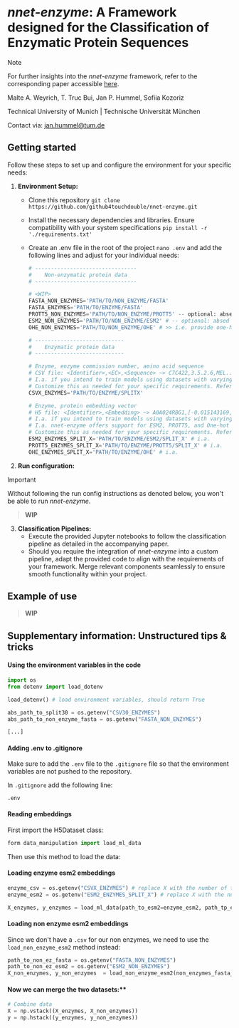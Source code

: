 # *nnet-enzyme*: A Framework designed for the Classification of Enzymatic Protein Sequences
> [!NOTE]
> For further insights into the *nnet-enzyme* framework, refer to the corresponding paper accessible [here](https://github.com/github4touchdouble/nnet-enzyme/blob/malte/Report/main.pdf).

Malte A. Weyrich, T. Truc Bui, Jan P. Hummel, Sofiia Kozoriz 

Technical University of Munich | Technische Universität München

Contact via: [jan.hummel@tum.de](mailto:jan.hummel@tum.de)

## Getting started

Follow these steps to set up and configure the environment for your specific needs:

1. **Environment Setup:**
   - Clone this repository `git clone https://github.com/github4touchdouble/nnet-enzyme.git`
   - Install the necessary dependencies and libraries. Ensure compatibility with your system specifications `pip install -r './requirements.txt'`
   - Create an .env file in the root of the project  `nano .env` and add the following lines and adjust for your individual needs:
     
      ```python
      # --------------------------------
      #    Non-enzymatic protein data 
      # --------------------------------

      # <WIP>
      FASTA_NON_ENZYMES='PATH/TO/NON_ENZYME/FASTA'
      FASTA_ENZYMES='PATH/TO/ENZYME/FASTA'
      PROTT5_NON_ENZYMES='PATH/TO/NON_ENZYME/PROTT5' -- optional: absed on your needs
      ESM2_NON_ENZYMES='PATH/TO/NON_ENZYME/ESM2' # -- optional: absed on your needs
      OHE_NON_ENZYMES='PATH/TO/NON_ENZYME/OHE' # >> i.e. provide one-hot-encoded protein sequences

      # ----------------------------
      #    Enzymatic protein data 
      # ----------------------------

      # Enzyme, enzyme commission number, amino acid sequence
      # CSV file: <Identifier>,<EC>,<Sequence> ~> C7C422,3.5.2.6,MEL...KLR
      # I.a. if you intend to train models using datasets with varying levels of redundancy reduction, replace "X" with the required percentage of similarity for two sequences to be deemed duplicates
      # Customize this as needed for your specific requirements. Refer to the "Run configuration" section for ESSENTIAL considerations before intiating a project
      CSVX_ENZYMES='PATH/TO/ENZYME/SPLITX'

      # Enzyme, protein embedding vector
      # H5 file: <Identifier>,<Embedding> ~> A0A024RBG1,[-0.015143169, 0.035552002, -0.02231326, ...]
      # I.a. if you intend to train models using datasets with varying levels of redundancy reduction, replace "X" with the required percentage of similarity for two sequences to be deemed duplicates
      # I.a. nnet-enzyme offers support for ESM2, PROTT5, and One-hot encoded vectors
      # Customize this as needed for your specific requirements. Refer to the "Run configuration" section for ESSENTIAL considerations before intiating a project
      ESM2_ENZYMES_SPLIT_X='PATH/TO/ENZYME/ESM2/SPLIT_X' # i.a.
      PROTT5_ENZYMES_SPLIT_X='PATH/TO/ENZYME/PROTT5/SPLIT_X' # i.a.     
      OHE_ENZYMES_SPLIT_X='PATH/TO/ENZYME/OHE' # i.a.
      ```

2. **Run configuration:**   
> [!IMPORTANT]
> Without following the run config instructions as denoted below, you won't be able to run *nnet-enzyme*.

   > **WIP**
3. **Classification Pipelines:**
   - Execute the provided Jupyter notebooks to follow the classification pipeline as detailed in the accompanying paper.
   - Should you require the integration of *nnet-enzyme* into a custom pipeline, adapt the provided code to align with the requirements of your framework. Merge relevant components seamlessly to ensure smooth functionality within your project.

## Example of use 
> **WIP**

## Supplementary information: Unstructured tips & tricks 

#### Using the environment variables in the code
```python
import os
from dotenv import load_dotenv

load_dotenv() # load environment variables, should return True

abs_path_to_split30 = os.getenv("CSV30_ENZYMES")
abs_path_to_non_enzyme_fasta = os.getenv("FASTA_NON_ENZYMES")

[...]
```

#### Adding .env to .gitignore

Make sure to add the `.env` file to the `.gitignore` file so that the environment variables are not pushed to the repository.

In `.gitignore` add the following line:
```
.env
```

#### Reading embeddings

First import the H5Dataset class:

```python
form data_manipulation import load_ml_data
```
Then use this method to load the data:
#### Loading enzyme esm2 embeddings
```python
enzyme_csv = os.getenv("CSVX_ENZYMES") # replace X with the number of the split you want to use
enzyme_esm2 = os.getenv("ESM2_ENZYMES_SPLIT_X") # replace X with the number of the split you want to use

X_enzymes, y_enzymes = load_ml_data(path_to_esm2=enzyme_esm2, path_tp_enzyme_csv=enzyme_csv)
```
#### Loading non enzyme esm2 embeddings
Since we don't have a `.csv` for our non enzymes, we need to use the `load_non_enzyme_esm2` method instead:
```python
path_to_non_ez_fasta = os.getenv("FASTA_NON_ENZYMES")
path_to_non_ez_esm2 = os.getenv("ESM2_NON_ENZYMES")
X_non_enzymes, y_non_enzymes  = load_non_enzyme_esm2(non_enzymes_fasta_path = path_to_non_ez_fasta, non_enzymes_esm2_path=path_to_non_ez_esm2)
```
#### Now we can merge the two datasets:**
```python
# Combine data
X = np.vstack((X_enzymes, X_non_enzymes))
y = np.hstack((y_enzymes, y_non_enzymes))
```
